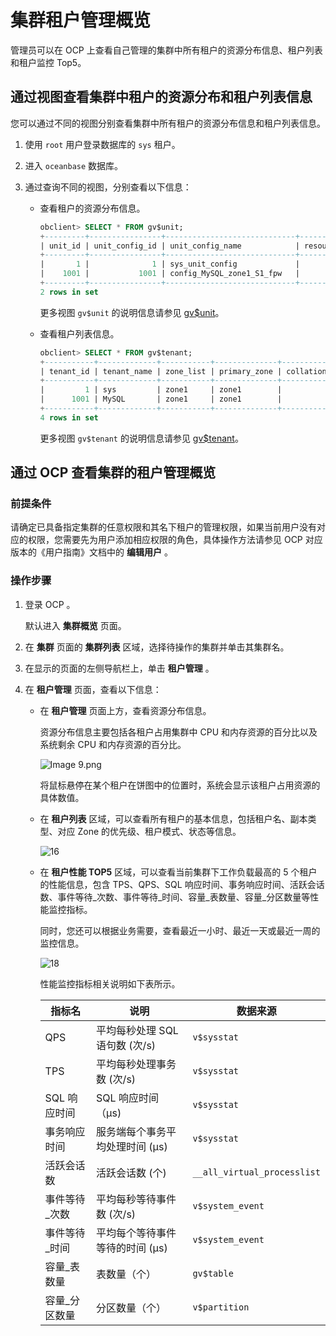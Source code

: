 # 集群租户管理概览

管理员可以在 OCP 上查看自己管理的集群中所有租户的资源分布信息、租户列表和租户监控 Top5。

## 通过视图查看集群中租户的资源分布和租户列表信息

您可以通过不同的视图分别查看集群中所有租户的资源分布信息和租户列表信息。

1. 使用 `root` 用户登录数据库的 `sys` 租户。

2. 进入 `oceanbase` 数据库。

3. 通过查询不同的视图，分别查看以下信息：

   * 查看租户的资源分布信息。

     ```sql
     obclient> SELECT * FROM gv$unit;
     +---------+----------------+-----------------------------+------------------+------------------------+-------+-----------+-------------+----------------+----------+---------------------+-----------------------+---------+---------+-------------+-------------+----------+----------+---------------+---------------------+
     | unit_id | unit_config_id | unit_config_name            | resource_pool_id | resource_pool_name     | zone  | tenant_id | tenant_name | svr_ip         | svr_port | migrate_from_svr_ip | migrate_from_svr_port | max_cpu | min_cpu | max_memory  | min_memory  | max_iops | min_iops | max_disk_size | max_session_num     |
     +---------+----------------+-----------------------------+------------------+------------------------+-------+-----------+-------------+----------------+----------+---------------------+-----------------------+---------+---------+-------------+-------------+----------+----------+---------------+---------------------+
     |       1 |              1 | sys_unit_config             |                1 | sys_pool               | zone1 |         1 | sys         | xx.xx.xx.217 |     2882 |                     |                     0 |       5 |     2.5 | 16106127360 | 12884901888 |    10000 |     5000 |  179593805824 | 9223372036854775807 |
     |    1001 |           1001 | config_MySQL_zone1_S1_fpw   |             1001 | pool_MySQL_zone1_fpw   | zone1 |      1001 | MySQL       | xx.xx.xx.217 |     2882 |                     |                     0 |     1.5 |     1.5 |  6442450944 |  6442450944 |     1250 |     1250 |  536870912000 |                 375 |
     +---------+----------------+-----------------------------+------------------+------------------------+-------+-----------+-------------+----------------+----------+---------------------+-----------------------+---------+---------+-------------+-------------+----------+----------+---------------+---------------------+
     2 rows in set
     ```

     更多视图 `gv$unit` 的说明信息请参见 [gv$unit](../../1200.reference-guide/100.system-views/200.performance-views/4300.gv-unit.md)。

   * 查看租户列表信息。

     ```sql
     obclient> SELECT * FROM gv$tenant;
     +-----------+-------------+-----------+--------------+----------------+---------------+-----------+---------------+
     | tenant_id | tenant_name | zone_list | primary_zone | collation_type | info          | read_only | locality      |
     +-----------+-------------+-----------+--------------+----------------+---------------+-----------+---------------+
     |         1 | sys         | zone1     | zone1        |              0 | system tenant |         0 | FULL{1}@zone1 |
     |      1001 | MySQL       | zone1     | zone1        |              0 |               |         0 | FULL{1}@zone1 |
     +-----------+-------------+-----------+--------------+----------------+---------------+-----------+---------------+
     4 rows in set
     ```

     更多视图 `gv$tenant` 的说明信息请参见 [gv$tenant](../../1200.reference-guide/100.system-views/200.performance-views/4000.gv-tenant.md)。

## 通过 OCP 查看集群的租户管理概览

### 前提条件

请确定已具备指定集群的任意权限和其名下租户的管理权限，如果当前用户没有对应的权限，您需要先为用户添加相应权限的角色，具体操作方法请参见 OCP 对应版本的《用户指南》文档中的 **编辑用户** 。

### 操作步骤

1. 登录 OCP 。

   默认进入 **集群概览** 页面。

2. 在 **集群** 页面的 **集群列表** 区域，选择待操作的集群并单击其集群名。

3. 在显示的页面的左侧导航栏上，单击 **租户管理** 。

4. 在 **租户管理** 页面，查看以下信息：

   * 在 **租户管理** 页面上方，查看资源分布信息。

     资源分布信息主要包括各租户占用集群中 CPU 和内存资源的百分比以及系统剩余 CPU 和内存资源的百分比。

     ![Image 9.png](https://help-static-aliyun-doc.aliyuncs.com/assets/img/zh-CN/4772988061/p199880.png "Image 9.png")

     将鼠标悬停在某个租户在饼图中的位置时，系统会显示该租户占用资源的具体数值。

   * 在 **租户列表** 区域，可以查看所有租户的基本信息，包括租户名、副本类型、对应 Zone 的优先级、租户模式、状态等信息。

     ![16](https://help-static-aliyun-doc.aliyuncs.com/assets/img/zh-CN/4772988061/p200733.png)

   * 在 **租户性能 TOP5** 区域，可以查看当前集群下工作负载最高的 5 个租户的性能信息，包含 TPS、QPS、SQL 响应时间、事务响应时间、活跃会话数、事件等待_次数、事件等待_时间、容量_表数量、容量_分区数量等性能监控指标。

     同时，您还可以根据业务需要，查看最近一小时、最近一天或最近一周的监控信息。

     ![18](https://help-static-aliyun-doc.aliyuncs.com/assets/img/zh-CN/4772988061/p200735.png)

     性能监控指标相关说明如下表所示。

     |   指标名    |          说明          |            数据来源             |
     |----------|----------------------|-----------------------------|
     | QPS      | 平均每秒处理 SQL 语句数 (次/s) | `v$sysstat`                 |
     | TPS      | 平均每秒处理事务数 (次/s)      | `v$sysstat`                 |
     | SQL 响应时间 | SQL 响应时间 （μs)        | `v$sysstat`                 |
     | 事务响应时间   | 服务端每个事务平均处理时间 (μs)   | `v$sysstat`                 |
     | 活跃会话数    | 活跃会话数 (个)            | `__all_virtual_processlist` |
     | 事件等待_次数  | 平均每秒等待事件数 (次/s)      | `v$system_event`            |
     | 事件等待_时间  | 平均每个等待事件等待的时间 (μs)   | `v$system_event`            |
     | 容量_表数量   | 表数量（个）               | `gv$table`                  |
     | 容量_分区数量  | 分区数量（个）              | `v$partition`               |
